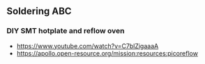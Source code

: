 ## Soldering ABC





### DIY SMT hotplate and reflow oven

* https://www.youtube.com/watch?v=C7blZigaaaA
* https://apollo.open-resource.org/mission:resources:picoreflow
